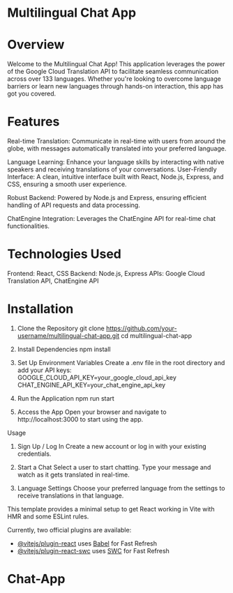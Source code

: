 
# Multilingual Chat App

# Overview

Welcome to the Multilingual Chat App! This application leverages the power of the Google Cloud Translation API to facilitate seamless communication across over 133 languages. Whether you're looking to overcome language barriers or learn new languages through hands-on interaction, this app has got you covered.

# Features

Real-time Translation: Communicate in real-time with users from around the globe, with messages automatically translated into your preferred language.

Language Learning: Enhance your language skills by interacting with native speakers and receiving translations of your conversations.
User-Friendly Interface: A clean, intuitive interface built with React, Node.js, Express, and CSS, ensuring a smooth user experience.

Robust Backend: Powered by Node.js and Express, ensuring efficient handling of API requests and data processing.

ChatEngine Integration: Leverages the ChatEngine API for real-time chat functionalities.


# Technologies Used

Frontend: React, CSS
Backend: Node.js, Express
APIs: Google Cloud Translation API, ChatEngine API

# Installation

1. Clone the Repository
git clone https://github.com/your-username/multilingual-chat-app.git
cd multilingual-chat-app


2. Install Dependencies
npm install

3. Set Up Environment Variables
Create a .env file in the root directory and add your API keys:
GOOGLE_CLOUD_API_KEY=your_google_cloud_api_key
CHAT_ENGINE_API_KEY=your_chat_engine_api_key

4. Run the Application
npm run start

5. Access the App
Open your browser and navigate to http://localhost:3000 to start using the app.

Usage

1. Sign Up / Log In
Create a new account or log in with your existing credentials.

2. Start a Chat
Select a user to start chatting. Type your message and watch as it gets translated in real-time.

3. Language Settings
Choose your preferred language from the settings to receive translations in that language.


This template provides a minimal setup to get React working in Vite with HMR and some ESLint rules.

Currently, two official plugins are available:

- [@vitejs/plugin-react](https://github.com/vitejs/vite-plugin-react/blob/main/packages/plugin-react/README.md) uses [Babel](https://babeljs.io/) for Fast Refresh
- [@vitejs/plugin-react-swc](https://github.com/vitejs/vite-plugin-react-swc) uses [SWC](https://swc.rs/) for Fast Refresh
# Chat-App
